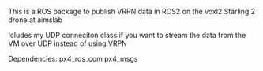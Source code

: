 This is a ROS package to publish VRPN data in ROS2 on the voxl2 Starling 2 drone at aimslab

Icludes my UDP conneciton class if you want to stream the data from the VM over UDP instead of using VRPN

Dependencies:
px4_ros_com
px4_msgs

